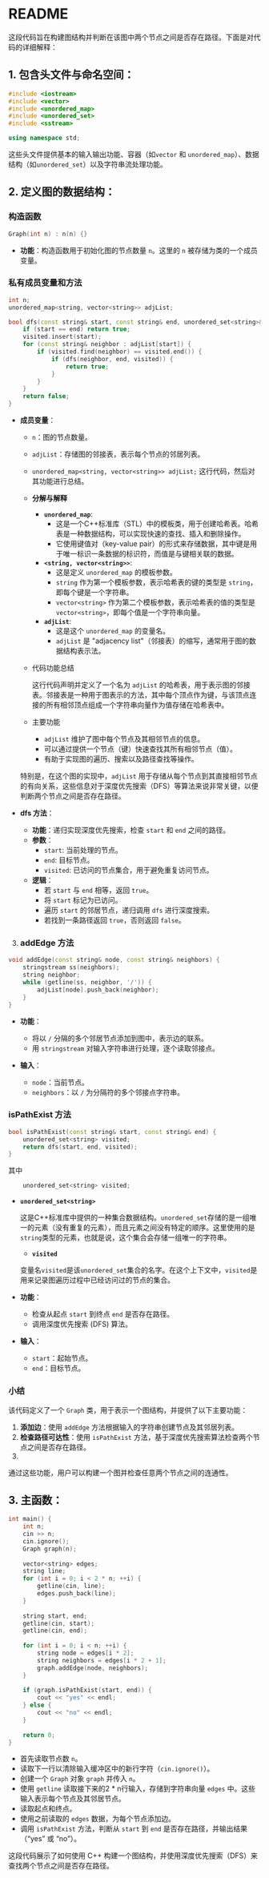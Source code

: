 # README

这段代码旨在构建图结构并判断在该图中两个节点之间是否存在路径。下面是对代码的详细解释：

## 1. **包含头文件与命名空间：**
   ```cpp
   #include <iostream>
   #include <vector>
   #include <unordered_map>
   #include <unordered_set>
   #include <sstream>
   
   using namespace std;
   ```

   这些头文件提供基本的输入输出功能、容器（如`vector` 和 `unordered_map`）、数据结构（如`unordered_set`）以及字符串流处理功能。

## 2. **定义图的数据结构：**
### 构造函数

```cpp
Graph(int n) : n(n) {}
```

- **功能**：构造函数用于初始化图的节点数量 `n`。这里的 `n` 被存储为类的一个成员变量。


### 私有成员变量和方法

```cpp
int n;
unordered_map<string, vector<string>> adjList;

bool dfs(const string& start, const string& end, unordered_set<string>& visited) {
    if (start == end) return true;
    visited.insert(start);
    for (const string& neighbor : adjList[start]) {
        if (visited.find(neighbor) == visited.end()) {
            if (dfs(neighbor, end, visited)) {
                return true;
            }
        }
    }
    return false;
}
```

- **成员变量**：
  
  - `n`：图的节点数量。
  - `adjList`：存储图的邻接表，表示每个节点的邻居列表。
  - `unordered_map<string, vector<string>> adjList;` 这行代码，然后对其功能进行总结。
  
  - **分解与解释**
  
     - **`unordered_map`**:
       - 这是一个C++标准库（STL）中的模板类，用于创建哈希表。哈希表是一种数据结构，可以实现快速的查找、插入和删除操作。
       - 它使用键值对（key-value pair）的形式来存储数据，其中键是用于唯一标识一条数据的标识符，而值是与键相关联的数据。
     - **`<string, vector<string>>`**:
       - 这是定义 `unordered_map` 的模板参数。
       - `string` 作为第一个模板参数，表示哈希表的键的类型是 `string`，即每个键是一个字符串。
       - `vector<string>` 作为第二个模板参数，表示哈希表的值的类型是 `vector<string>`，即每个值是一个字符串向量。
     - **`adjList`**:
       - 这是这个 `unordered_map` 的变量名。
       - `adjList` 是 "adjacency list"（邻接表）的缩写，通常用于图的数据结构表示法。
  - 代码功能总结
  
      这行代码声明并定义了一个名为 `adjList` 的哈希表，用于表示图的邻接表。邻接表是一种用于图表示的方法，其中每个顶点作为键，与该顶点连接的所有相邻顶点组成一个字符串向量作为值存储在哈希表中。
  
  - 主要功能
  
    - `adjList` 维护了图中每个节点及其相邻节点的信息。
    - 可以通过提供一个节点（键）快速查找其所有相邻节点（值）。
    - 有助于实现图的遍历、搜索以及路径查找等操作。
  
  
  特别是，在这个图的实现中，`adjList` 用于存储从每个节点到其直接相邻节点的有向关系，这些信息对于深度优先搜索（DFS）等算法来说非常关键，以便判断两个节点之间是否存在路径。
  
- **dfs 方法**：
  - **功能**：递归实现深度优先搜索，检查 `start` 和 `end` 之间的路径。
  - **参数**：
    - `start`: 当前处理的节点。
    - `end`: 目标节点。
    - `visited`: 已访问的节点集合，用于避免重复访问节点。
  - **逻辑**：
    - 若 `start` 与 `end` 相等，返回 `true`。
    - 将 `start` 标记为已访问。
    - 遍历 `start` 的邻居节点，递归调用 `dfs` 进行深度搜索。
    - 若找到一条路径返回 `true`，否则返回 `false`。


3. ### addEdge 方法

```cpp
void addEdge(const string& node, const string& neighbors) {
    stringstream ss(neighbors);
    string neighbor;
    while (getline(ss, neighbor, '/')) {
        adjList[node].push_back(neighbor);
    }
}
```

- **功能**：
  - 将以 `/` 分隔的多个邻居节点添加到图中，表示边的联系。
  - 用 `stringstream` 对输入字符串进行处理，逐个读取邻接点。

- **输入**：
  - `node`：当前节点。
  - `neighbors`：以 `/` 为分隔符的多个邻接点字符串。

### isPathExist 方法

```cpp
bool isPathExist(const string& start, const string& end) {
    unordered_set<string> visited;
    return dfs(start, end, visited);
}
```
其中
```cpp
    unordered_set<string> visited;
```

- **`unordered_set<string>`**
  
  这是C++标准库中提供的一种集合数据结构。`unordered_set`存储的是一组唯一的元素（没有重复的元素），而且元素之间没有特定的顺序。这里使用的是`string`类型的元素，也就是说，这个集合会存储一组唯一的字符串。
  
  - **`visited`**
  
  变量名`visited`是该`unordered_set`集合的名字。在这个上下文中，`visited`是用来记录图遍历过程中已经访问过的节点的集合。

- **功能**：
  
  - 检查从起点 `start` 到终点 `end` 是否存在路径。
  - 调用深度优先搜索 (DFS) 算法。
  
- **输入**：
  - `start`：起始节点。
  - `end`：目标节点。

### 小结

该代码定义了一个 `Graph` 类，用于表示一个图结构，并提供了以下主要功能：
1. **添加边**：使用 `addEdge` 方法根据输入的字符串创建节点及其邻居列表。
2. **检查路径可达性**：使用 `isPathExist` 方法，基于深度优先搜索算法检查两个节点之间是否存在路径。
3. 
通过这些功能，用户可以构建一个图并检查任意两个节点之间的连通性。
## 3. **主函数：**
   ```cpp
   int main() {
       int n;
       cin >> n;
       cin.ignore();
       Graph graph(n);
       
       vector<string> edges;
       string line;
       for (int i = 0; i < 2 * n; ++i) {
           getline(cin, line);
           edges.push_back(line);
       }
       
       string start, end;
       getline(cin, start);
       getline(cin, end);
       
       for (int i = 0; i < n; ++i) {
           string node = edges[i * 2];
           string neighbors = edges[i * 2 + 1];
           graph.addEdge(node, neighbors);
       }
       
       if (graph.isPathExist(start, end)) {
           cout << "yes" << endl;
       } else {
           cout << "no" << endl;
       }
       
       return 0;
   }
   ```

   - 首先读取节点数 `n`。
   - 读取下一行以清除输入缓冲区中的新行字符（`cin.ignore()`）。
   - 创建一个 `Graph` 对象 `graph` 并传入 `n`。
   - 使用 `getline` 读取接下来的2 * n行输入，存储到字符串向量 `edges` 中。这些输入表示每个节点及其邻居节点。
   - 读取起点和终点。
   - 使用之前读取的 `edges` 数据，为每个节点添加边。
   - 调用 `isPathExist` 方法，判断从 `start` 到 `end` 是否存在路径，并输出结果（“yes” 或 “no”）。

这段代码展示了如何使用 C++ 构建一个图结构，并使用深度优先搜索（DFS）来查找两个节点之间是否存在路径。